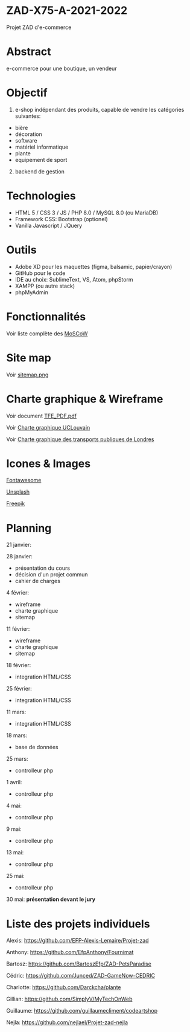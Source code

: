 # ZAD-X75-A-2021-2022
Projet ZAD d'e-commerce


# Abstract
e-commerce pour une boutique, un vendeur

# Objectif
1. e-shop indépendant des produits, capable de vendre les catégories suivantes:
- bière
- décoration
- software
- matériel informatique
- plante
- equipement de sport

2. backend de gestion

# Technologies
- HTML 5 / CSS 3 / JS / PHP 8.0 / MySQL 8.0 (ou MariaDB)
- Framework CSS: Bootstrap (optionel)
- Vanilla Javascript / JQuery


# Outils
- Adobe XD pour les maquettes (figma, balsamic, papier/crayon)
- GitHub pour le code
- IDE au choix: SublimeText, VS, Atom, phpStorm
- XAMPP (ou autre stack)
- phpMyAdmin


# Fonctionnalités
Voir liste complète des [MoSCoW](https://github.com/HexMakina/ZAD-X75-A-2021-2022/blob/main/features.md)

# Site map
Voir [sitemap.png](https://github.com/HexMakina/ZAD-X75-A-2021-2022/blob/main/sitemap.png)

# Charte graphique & Wireframe
Voir document [TFE_PDF.pdf](https://github.com/HexMakina/ZAD-X75-A-2021-2022/blob/main/TFE_PDF.pdf)

Voir [Charte graphique UCLouvain](https://uclouvain.be/fr/decouvrir/charte-graphique-uclouvain.html)

Voir [Charte graphique des transports publiques de Londres](https://github.com/HexMakina/ZAD-X75-A-2021-2022/blob/main/vcs-basic-elements.pdf)


# Icones & Images
[Fontawesome](https://fontawesome.com/v5.15/icons?d=gallery&p=2)

[Unsplash](https://unsplash.com/)

[Freepik](https://www.freepik.com/)

# Planning

21 janvier:

28 janvier:
- présentation du cours
- décision d'un projet commun
- cahier de charges


4 février:
- wireframe
- charte graphique
- sitemap

11 février:
- wireframe
- charte graphique
- sitemap

18 février:
- integration HTML/CSS

25 février:
- integration HTML/CSS

11 mars:
- integration HTML/CSS

18 mars:
- base de données

25 mars:
- controlleur php

1 avril:
- controlleur php

4 mai:
- controlleur php
 
9 mai:
- controlleur php
 
13 mai:
- controlleur php

25 mai:
- controlleur php

30 mai: __présentation devant le jury__


# Liste des projets individuels
Alexis: https://github.com/EFP-Alexis-Lemaire/Projet-zad

Anthony: https://github.com/EfpAnthony/Fournimat

Bartosz: https://github.com/BartoszEfp/ZAD-PetsParadise

Cédric: https://github.com/Junced/ZAD-GameNow-CEDRIC

Charlotte: https://github.com/Darckcha/plante

Gillian: https://github.com/SimplyV/MyTechOnWeb

Guillaume: https://github.com/guillaumecliment/codeartshop

Nejla: https://github.com/nejlael/Projet-zad-nejla
